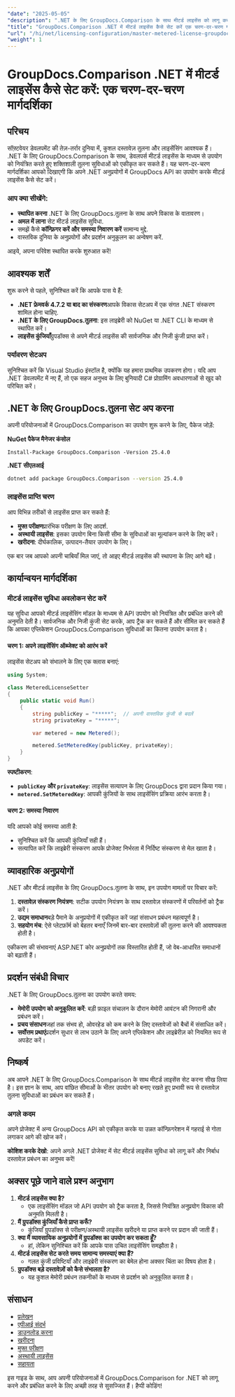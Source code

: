 ```yaml
---
"date": "2025-05-05"
"description": ".NET के लिए GroupDocs.Comparison के साथ मीटर्ड लाइसेंस को लागू करने और प्रबंधित करने का तरीका जानें। यह गाइड सेटअप, समस्या निवारण और व्यावहारिक अनुप्रयोगों को कवर करता है।"
"title": "GroupDocs.Comparison .NET में मीटर्ड लाइसेंस कैसे सेट करें एक चरण-दर-चरण गाइड"
"url": "/hi/net/licensing-configuration/master-metered-license-groupdocs-comparison-net/"
"weight": 1
---
```


# GroupDocs.Comparison .NET में मीटर्ड लाइसेंस कैसे सेट करें: एक चरण-दर-चरण मार्गदर्शिका

## परिचय

सॉफ़्टवेयर डेवलपमेंट की तेज़-तर्रार दुनिया में, कुशल दस्तावेज़ तुलना और लाइसेंसिंग आवश्यक हैं। .NET के लिए GroupDocs.Comparison के साथ, डेवलपर्स मीटर्ड लाइसेंस के माध्यम से उपयोग को नियंत्रित करते हुए शक्तिशाली तुलना सुविधाओं को एकीकृत कर सकते हैं। यह चरण-दर-चरण मार्गदर्शिका आपको दिखाएगी कि अपने .NET अनुप्रयोगों में GroupDocs API का उपयोग करके मीटर्ड लाइसेंस कैसे सेट करें।

### आप क्या सीखेंगे:
- **स्थापित करना** .NET के लिए GroupDocs.तुलना के साथ अपने विकास के वातावरण।
- **अमल में लाना** सेट मीटर्ड लाइसेंस सुविधा.
- समझें कैसे **कॉन्फ़िगर करें और समस्या निवारण करें** सामान्य मुद्दे.
- वास्तविक दुनिया के अनुप्रयोगों और प्रदर्शन अनुकूलन का अन्वेषण करें.

आइये, अपना परिवेश स्थापित करके शुरुआत करें!

## आवश्यक शर्तें

शुरू करने से पहले, सुनिश्चित करें कि आपके पास ये हैं:

- **.NET फ्रेमवर्क 4.7.2 या बाद का संस्करण**आपके विकास सेटअप में एक संगत .NET संस्करण शामिल होना चाहिए.
- **.NET के लिए GroupDocs.तुलना**: इस लाइब्रेरी को NuGet या .NET CLI के माध्यम से स्थापित करें।
- **लाइसेंस कुंजियाँ**ग्रुपडॉक्स से अपने मीटर्ड लाइसेंस की सार्वजनिक और निजी कुंजी प्राप्त करें।

### पर्यावरण सेटअप

सुनिश्चित करें कि Visual Studio इंस्टॉल है, क्योंकि यह हमारा प्राथमिक उपकरण होगा। यदि आप .NET डेवलपमेंट में नए हैं, तो एक सहज अनुभव के लिए बुनियादी C# प्रोग्रामिंग अवधारणाओं से खुद को परिचित करें।

## .NET के लिए GroupDocs.तुलना सेट अप करना

अपनी परियोजनाओं में GroupDocs.Comparison का उपयोग शुरू करने के लिए, पैकेज जोड़ें:

**NuGet पैकेज मैनेजर कंसोल**
```plaintext
Install-Package GroupDocs.Comparison -Version 25.4.0
```

**.NET सीएलआई**
```bash
dotnet add package GroupDocs.Comparison --version 25.4.0
```

### लाइसेंस प्राप्ति चरण

आप विभिन्न तरीकों से लाइसेंस प्राप्त कर सकते हैं:
- **मुफ्त परीक्षण**प्रारंभिक परीक्षण के लिए आदर्श.
- **अस्थायी लाइसेंस**: इसका उपयोग बिना किसी सीमा के सुविधाओं का मूल्यांकन करने के लिए करें।
- **खरीदना**: दीर्घकालिक, उत्पादन-तैयार उपयोग के लिए।

एक बार जब आपको अपनी चाबियाँ मिल जाएं, तो आइए मीटर्ड लाइसेंस की स्थापना के लिए आगे बढ़ें।

## कार्यान्वयन मार्गदर्शिका

### मीटर्ड लाइसेंस सुविधा अवलोकन सेट करें

यह सुविधा आपको मीटर्ड लाइसेंसिंग मॉडल के माध्यम से API उपयोग को नियंत्रित और प्रबंधित करने की अनुमति देती है। सार्वजनिक और निजी कुंजी सेट करके, आप ट्रैक कर सकते हैं और सीमित कर सकते हैं कि आपका एप्लिकेशन GroupDocs.Comparison सुविधाओं का कितना उपयोग करता है।

#### चरण 1: अपने लाइसेंसिंग ऑब्जेक्ट को आरंभ करें

लाइसेंस सेटअप को संभालने के लिए एक क्लास बनाएं:

```csharp
using System;

class MeteredLicenseSetter
{
    public static void Run()
    {
        string publicKey = "*****";  // अपनी वास्तविक कुंजी से बदलें
        string privateKey = "*****";

        var metered = new Metered();

        metered.SetMeteredKey(publicKey, privateKey);
    }
}
```

**स्पष्टीकरण**: 
- **`publicKey` और `privateKey`**: लाइसेंस सत्यापन के लिए GroupDocs द्वारा प्रदान किया गया।
- **`metered.SetMeteredKey`**: आपकी कुंजियों के साथ लाइसेंसिंग प्रक्रिया आरंभ करता है।

#### चरण 2: समस्या निवारण

यदि आपको कोई समस्या आती है:
- सुनिश्चित करें कि आपकी कुंजियाँ सही हैं।
- सत्यापित करें कि लाइब्रेरी संस्करण आपके प्रोजेक्ट निर्भरता में निर्दिष्ट संस्करण से मेल खाता है।

## व्यावहारिक अनुप्रयोगों

.NET और मीटर्ड लाइसेंस के लिए GroupDocs.तुलना के साथ, इन उपयोग मामलों पर विचार करें:

1. **दस्तावेज़ संस्करण नियंत्रण**: सटीक उपयोग नियंत्रण के साथ दस्तावेज़ संस्करणों में परिवर्तनों को ट्रैक करें।
2. **उद्यम समाधान**बड़े पैमाने के अनुप्रयोगों में एकीकृत करें जहां संसाधन प्रबंधन महत्वपूर्ण है।
3. **सहयोग मंच**: ऐसे प्लेटफ़ॉर्म को बेहतर बनाएँ जिनमें बार-बार दस्तावेज़ों की तुलना करने की आवश्यकता होती है।

एकीकरण की संभावनाएं ASP.NET कोर अनुप्रयोगों तक विस्तारित होती हैं, जो वेब-आधारित समाधानों को बढ़ाती हैं।

## प्रदर्शन संबंधी विचार

.NET के लिए GroupDocs.तुलना का उपयोग करते समय:

- **मेमोरी उपयोग को अनुकूलित करें**: बड़ी फ़ाइल संचालन के दौरान मेमोरी आवंटन की निगरानी और प्रबंधन करें।
- **प्रचय संसाधन**जहां तक संभव हो, ओवरहेड को कम करने के लिए दस्तावेजों को बैचों में संसाधित करें।
- **सर्वोत्तम प्रथाएं**प्रदर्शन सुधार से लाभ उठाने के लिए अपने एप्लिकेशन और लाइब्रेरीज़ को नियमित रूप से अपडेट करें।

## निष्कर्ष

अब आपने .NET के लिए GroupDocs.Comparison के साथ मीटर्ड लाइसेंस सेट करना सीख लिया है। इस ज्ञान के साथ, आप वांछित सीमाओं के भीतर उपयोग को बनाए रखते हुए प्रभावी रूप से दस्तावेज़ तुलना सुविधाओं का प्रबंधन कर सकते हैं।

### अगले कदम

अपने प्रोजेक्ट में अन्य GroupDocs API को एकीकृत करके या उन्नत कॉन्फ़िगरेशन में गहराई से गोता लगाकर आगे की खोज करें।

**कोशिश करके देखो**: अपने अगले .NET प्रोजेक्ट में सेट मीटर्ड लाइसेंस सुविधा को लागू करें और निर्बाध दस्तावेज़ प्रबंधन का अनुभव करें!

## अक्सर पूछे जाने वाले प्रश्न अनुभाग

1. **मीटर्ड लाइसेंस क्या है?**
   - एक लाइसेंसिंग मॉडल जो API उपयोग को ट्रैक करता है, जिससे नियंत्रित अनुप्रयोग विकास की अनुमति मिलती है।
2. **मैं ग्रुपडॉक्स कुंजियाँ कैसे प्राप्त करूँ?**
   - कुंजियाँ ग्रुपडॉक्स से परीक्षण/अस्थायी लाइसेंस खरीदने या प्राप्त करने पर प्रदान की जाती हैं।
3. **क्या मैं व्यावसायिक अनुप्रयोगों में ग्रुपडॉक्स का उपयोग कर सकता हूँ?**
   - हां, लेकिन सुनिश्चित करें कि आपके पास उचित लाइसेंसिंग समझौता है।
4. **मीटर्ड लाइसेंस सेट करते समय सामान्य समस्याएं क्या हैं?**
   - गलत कुंजी प्रविष्टियाँ और लाइब्रेरी संस्करण का बेमेल होना अक्सर चिंता का विषय होता है।
5. **ग्रुपडॉक्स बड़े दस्तावेज़ों को कैसे संभालता है?**
   - यह कुशल मेमोरी प्रबंधन तकनीकों के माध्यम से प्रदर्शन को अनुकूलित करता है।

## संसाधन

- [प्रलेखन](https://docs.groupdocs.com/comparison/net/)
- [एपीआई संदर्भ](https://reference.groupdocs.com/comparison/net/)
- [डाउनलोड करना](https://releases.groupdocs.com/comparison/net/)
- [खरीदना](https://purchase.groupdocs.com/buy)
- [मुफ्त परीक्षण](https://releases.groupdocs.com/comparison/net/)
- [अस्थायी लाइसेंस](https://purchase.groupdocs.com/temporary-license/)
- [सहायता](https://forum.groupdocs.com/c/comparison/)

इस गाइड के साथ, आप अपनी परियोजनाओं में GroupDocs.Comparison for .NET को लागू करने और प्रबंधित करने के लिए अच्छी तरह से सुसज्जित हैं। हैप्पी कोडिंग!